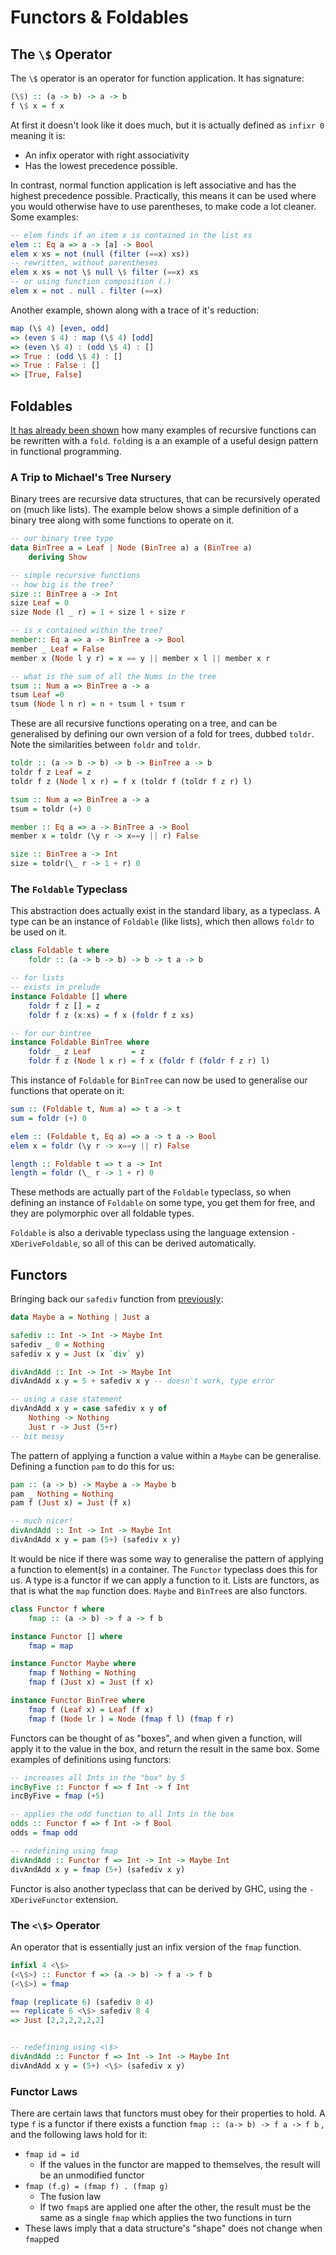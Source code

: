 # Functors & Foldables

## The `\$` Operator

The `\$` operator is an operator for function application. It has signature:

```haskell
(\$) :: (a -> b) -> a -> b
f \$ x = f x
```

At first it doesn't look like it does much, but it is actually defined as `infixr 0` meaning it is:

- An infix operator with right associativity
- Has the lowest precedence possible.

In contrast, normal function application is left associative and has the highest precedence possible. Practically, this means it can be used where you would otherwise have to use parentheses, to make code a lot cleaner. Some examples:

```haskell
-- elem finds if an item x is contained in the list xs
elem :: Eq a => a -> [a] -> Bool
elem x xs = not (null (filter (==x) xs))
-- rewritten, without parentheses
elem x xs = not \$ null \$ filter (==x) xs
-- or using function composition (.)
elem x = not . null . filter (==x)
```

Another example, shown along with a trace of it's reduction:

```haskell
map (\$ 4) [even, odd]
=> (even $ 4) : map (\$ 4) [odd]
=> (even \$ 4) : (odd \$ 4) : []
=> True : (odd \$ 4) : []
=> True : False : []
=> [True, False]
```

## Foldables

[It has already been shown](./functions.md#folds) how many examples of recursive functions can be rewritten with a `fold`. `fold`ing is a an example of a useful design pattern in functional programming.

### A Trip to Michael's Tree Nursery

Binary trees are recursive data structures, that can be recursively operated on (much like lists). The example below shows a simple definition of a binary tree along with some functions to operate on it.

```haskell
-- our binary tree type
data BinTree a = Leaf | Node (BinTree a) a (BinTree a)
    deriving Show

-- simple recursive functions
-- how big is the tree?
size :: BinTree a -> Int
size Leaf = 0
size Node (l _ r) = 1 + size l + size r

-- is x contained within the tree?
member:: Eq a => a -> BinTree a -> Bool
member _ Leaf = False
member x (Node l y r) = x == y || member x l || member x r

-- what is the sum of all the Nums in the tree
tsum :: Num a => BinTree a -> a
tsum Leaf =0
tsum (Node l n r) = n + tsum l + tsum r
```

These are all recursive functions operating on a tree, and can be generalised by defining our own version of a fold for trees, dubbed `toldr`. Note the similarities between `foldr` and `toldr`.

```haskell
toldr :: (a -> b -> b) -> b -> BinTree a -> b
toldr f z Leaf = z
toldr f z (Node l x r) = f x (toldr f (toldr f z r) l)

tsum :: Num a => BinTree a -> a
tsum = toldr (+) 0

member :: Eq a => a -> BinTree a -> Bool
member x = toldr (\y r -> x==y || r) False

size :: BinTree a -> Int
size = toldr(\_ r -> 1 + r) 0
```

### The `Foldable` Typeclass

This abstraction does actually exist in the standard libary, as a typeclass. A type can be an instance of `Foldable` (like lists), which then allows `foldr` to be used on it.

```haskell
class Foldable t where
    foldr :: (a -> b -> b) -> b -> t a -> b

-- for lists
-- exists in prelude
instance Foldable [] where
    foldr f z [] = z
    foldr f z (x:xs) = f x (foldr f z xs)

-- for our bintree
instance Foldable BinTree where
    foldr _ z Leaf         = z
    foldr f z (Node l x r) = f x (foldr f (foldr f z r) l)
```

This instance of `Foldable` for `BinTree` can now be used to generalise our functions that operate on it:

```haskell
sum :: (Foldable t, Num a) => t a -> t
sum = foldr (+) 0

elem :: (Foldable t, Eq a) => a -> t a -> Bool
elem x = foldr (\y r -> x==y || r) False

length :: Foldable t => t a -> Int
length = foldr (\_ r -> 1 + r) 0
```

These methods are actually part of the `Foldable` typeclass, so when defining an instance of `Foldable` on some type, you get them for free, and they are polymorphic over all foldable types.

`Foldable` is also a derivable typeclass using the language extension `-XDeriveFoldable`, so all of this can be derived automatically.

## Functors

Bringing back our `safediv` function from [previously](./types.md#parametrised-data-types):

```haskell
data Maybe a = Nothing | Just a

safediv :: Int -> Int -> Maybe Int
safediv _ 0 = Nothing
safediv x y = Just (x `div` y)

divAndAdd :: Int -> Int -> Maybe Int
divAndAdd x y = 5 + safediv x y -- doesn't work, type error

-- using a case statement
divAndAdd x y = case safediv x y of
    Nothing -> Nothing
    Just r -> Just (5+r)
-- bit messy
```

The pattern of applying a function a value within a `Maybe` can be generalise. Defining a function `pam` to do this for us:

```haskell
pam :: (a -> b) -> Maybe a -> Maybe b
pam _ Nothing = Nothing
pam f (Just x) = Just (f x)

-- much nicer!
divAndAdd :: Int -> Int -> Maybe Int
divAndAdd x y = pam (5+) (safediv x y)
```

It would be nice if there was some way to generalise the pattern of applying a function to element(s) in a container. The `Functor` typeclass does this for us. A type is a functor if we can apply a function to it. Lists are functors, as that is what the `map` function does. `Maybe` and `BinTree`s are also functors.

```haskell
class Functor f where
    fmap :: (a -> b) -> f a -> f b

instance Functor [] where
    fmap = map

instance Functor Maybe where
    fmap f Nothing = Nothing
    fmap f (Just x) = Just (f x)

instance Functor BinTree where
    fmap f (Leaf x) = Leaf (f x)
    fmap f (Node lr ) = Node (fmap f l) (fmap f r)
```

Functors can be thought of as "boxes", and when given a function, will apply it to the value in the box, and return the result in the same box. Some examples of definitions using functors:

```haskell
-- increases all Ints in the "box" by 5
incByFive :: Functor f => f Int -> f Int
incByFive = fmap (+5)

-- applies the odd function to all Ints in the box
odds :: Functor f => f Int -> f Bool
odds = fmap odd

-- redefining using fmap
divAndAdd :: Functor f => Int -> Int -> Maybe Int
divAndAdd x y = fmap (5+) (safediv x y)
```

Functor is also another typeclass that can be derived by GHC, using the `-XDeriveFunctor` extension.

### The `<\$>` Operator

An operator that is essentially just an infix version of the `fmap` function.

```haskell
infixl 4 <\$>
(<\$>) :: Functor f => (a -> b) -> f a -> f b
(<\$>) = fmap

fmap (replicate 6) (safediv 8 4)
== replicate 6 <\$> safediv 8 4
=> Just [2,2,2,2,2,2]


-- redefining using <\$>
divAndAdd :: Functor f => Int -> Int -> Maybe Int
divAndAdd x y = (5+) <\$> (safediv x y)

```

### Functor Laws

There are certain laws that functors must obey for their properties to hold. A type `f` is a functor if there exists a function `fmap :: (a-> b) -> f a -> f b` , and the following laws hold for it:

- `fmap id = id`
  - If the values in the functor are mapped to themselves, the result will be an unmodified functor
- `fmap (f.g) = (fmap f) . (fmap g)`
  - The fusion law
  - If two `fmap`s are applied one after the other, the result must be the same as a single `fmap` which applies the two functions in turn
- These laws imply that a data structure's "shape" does not change when `fmap`ped
